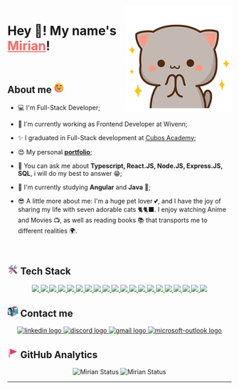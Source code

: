 <img src="./assets/cat.gif" alt="Pixel Art" min-width="400px" max-width="400px" align="right" />

# Hey 👋! My name's <a href='https://www.linkedin.com/in/dev-mirian-quispe/' target='_blank' style='color: #ff6563' >Mirian</a>!

<br>

## About me <img src="./assets/smiling-face.gif" alt="Smiling face" height="24px" />

- 💻 I'm Full-Stack Developer;

- 🔭 I'm currently working as Frontend Developer at Wivenn;

- ✨ I graduated in Full-Stack development at [Cubos Academy](https://github.com/cubos-academy);

- 😍 My personal **<a href='https://mirian-quispe.netlify.app/sobre' target='_blank'>portfolio</a>**;

- 💬 You can ask me about **Typescript, React.JS, Node.JS, Express.JS, SQL**, i will do my best to answer 😁;

- 🚀 I'm currently studying **Angular** and **Java** 🚀;

- 😎 A little more about me: I'm a huge pet lover 💕, and I have the joy of sharing my life with seven adorable cats 🐈🐈‍⬛. I enjoy watching Anime and Movies 📺, as well as reading books 📚 that transports me to different realities 🌍.

<br>

## <img src="./assets/hammer-and-wrench.png" alt="Smiling face" height="24px" /> Tech Stack

<div align="center">
 <p>
    <a href='https://html.com/' target="_blank">
      <img src="https://skillicons.dev/icons?i=html"/>
    </a>
    <a href='https://developer.mozilla.org/en-US/docs/Web/CSS' target="_blank">
      <img src="https://skillicons.dev/icons?i=css"/>
    </a>
    <a href='https://www.javascript.com/' target="_blank">
      <img src="https://skillicons.dev/icons?i=js"/>
    </a>
    <a href='https://www.typescriptlang.org/' target="_blank">
      <img src="https://skillicons.dev/icons?i=ts"/>
    </a>
    <a href='https://reactjs.org/' target="_blank">
      <img src="https://skillicons.dev/icons?i=react"/>
    </a>
    <a href='https://nextjs.org/' target="_blank">
     <img src="https://skillicons.dev/icons?i=next"/>
    </a>
    <a href='https://angular.dev/' target="_blank">
     <img src="https://skillicons.dev/icons?i=angular"/>
    </a>
     <a href='https://react-redux.js.org/' target="_blank">
     <img src="https://skillicons.dev/icons?i=redux"/>
    </a>
    <a href='https://jestjs.io/' target="_blank">
     <img src="https://skillicons.dev/icons?i=jest"/>
    </a>
    <a href='https://nodejs.org/en/' target="_blank">
      <img src="https://skillicons.dev/icons?i=nodejs"/>
    </a>
    <a href='https://express.com/' target="_blank">
     <img src="https://skillicons.dev/icons?i=express"/>
    </a>
    <a href='https://www.postman.com/' target="_blank">
     <img src="https://skillicons.dev/icons?i=postman"/>
    </a>
    <a href='https://tailwindcss.com/' target="_blank">
     <img src="https://skillicons.dev/icons?i=tailwind"/>
    </a>
    <a href='https://mui.com/' target="_blank">
     <img src="https://skillicons.dev/icons?i=mui"/>
    </a>
    <a href='https://styled-components.com/' target="_blank">
      <img src="https://skillicons.dev/icons?i=styledcomponents"/>
    </a>
    <a href='https://postgres.com/' target="_blank">
     <img src="https://skillicons.dev/icons?i=postgres"/>
    </a>
    <a href='https://www.mysql.com/' target="_blank">
     <img src="https://skillicons.dev/icons?i=mysql"/>
    </a>
    <a href='https://vscode.com/' target="_blank">
     <img src="https://skillicons.dev/icons?i=vscode"/>
    </a>
    <a href='https://git-scm.com/' target="_blank">
     <img src="https://skillicons.dev/icons?i=git"/>
    </a>
    <a href='https://github.com/Mirian97'target="_blank">
     <img src="https://skillicons.dev/icons?i=github"/>
    </a>
 </p>
</div>

## <img src="./assets/mailbox.png" alt="Hammer and wrench" height="24px" /> Contact me

<div align="center">
<a href="https://www.linkedin.com/in/dev-mirian-quispe/" target="_blank">
  <img src="https://img.shields.io/static/v1?message=LinkedIn&logo=linkedin&label=&color=0077B5&logoColor=white&labelColor=&style=for-the-badge" height="35" alt="linkedin logo"  />
</a>
<a href="https://discord.com/users/MirianQuispe#6046" target="_blank">
  <img src="https://img.shields.io/static/v1?message=Discord&logo=discord&label=&color=7289DA&logoColor=white&labelColor=&style=for-the-badge" height="35" alt="discord logo"  />
</a>
<a href="https://mail.google.com/mail/u/0/?compose=KtbxLwGrRmTZNvVtXNGcWWQJxvbqdgZPGB" target="_blank">
  <img src="https://img.shields.io/static/v1?message=Gmail&logo=gmail&label=&color=D14836&logoColor=white&labelColor=&style=for-the-badge" height="35" alt="gmail logo"  />
</a>
<a href="mailto:mirian_quispe97@hotmail.com" target="_blank">
  <img src="https://img.shields.io/static/v1?message=Outlook&logo=microsoft-outlook&label=&color=0078D4&logoColor=white&labelColor=&style=for-the-badge" height="35" alt="microsoft-outlook logo"  />
</a>
</div>

## <img src="./assets/red-flag.gif" alt="Red flag" height="24px" /> GitHub Analytics

<div align="center">
  <img height="180em" src="https://github-readme-stats.vercel.app/api?username=Mirian97&show_icons=true&theme=ocean_dark&include_all_commits=true&count_private=true" alt="Mirian Status"/>
  <img height="180em" src="https://github-readme-stats.vercel.app/api/top-langs/?username=Mirian97&layout=compact&langs_count=7&theme=ocean_dark&count_private=true" alt="Mirian Status"/>
</div>

---
